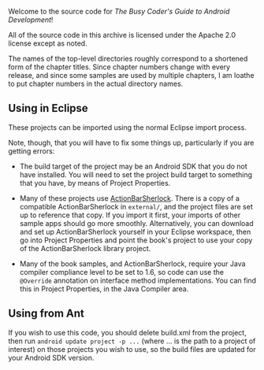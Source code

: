 Welcome to the source code for _The Busy Coder's Guide to Android
Development_!

All of the source code in this archive is licensed under the
Apache 2.0 license except as noted.

The names of the top-level directories roughly correspond to a
shortened form of the chapter titles. Since chapter numbers
change with every release, and since some samples are used by
multiple chapters, I am loathe to put chapter numbers in the
actual directory names.

## Using in Eclipse

These projects can be imported using the normal Eclipse import process.

Note, though, that you will have to fix some things up, particularly if you
are getting errors:

- The build target of the project may be an Android SDK that you do not have
installed. You will need to set the project build target to something that
you have, by means of Project Properties.

- Many of these projects use [ActionBarSherlock](http://actionbarsherlock.com).
There is a copy of a compatible ActionBarSherlock in `external/`, and the 
project files are set up to reference that copy. If you import it first, your
imports of other sample apps should go more smoothly. Alternatively, you 
can download and set up ActionBarSherlock yourself in your Eclipse workspace,
then go into Project Properties and point the
book's project to use your copy of the ActionBarSherlock library project.

- Many of the book samples, and ActionBarSherlock, require your Java compiler
compliance level to be set to 1.6, so code can use the `@Override` annotation
on interface method implementations. You can find this in Project Properties,
in the Java Compiler area.

## Using from Ant

If you wish to use this code, you should delete build.xml from the project, then run
  `android update project -p ...`  (where ... is the path to a project of interest)
	on those projects you wish to use, so the build files are
	updated for your Android SDK version.

